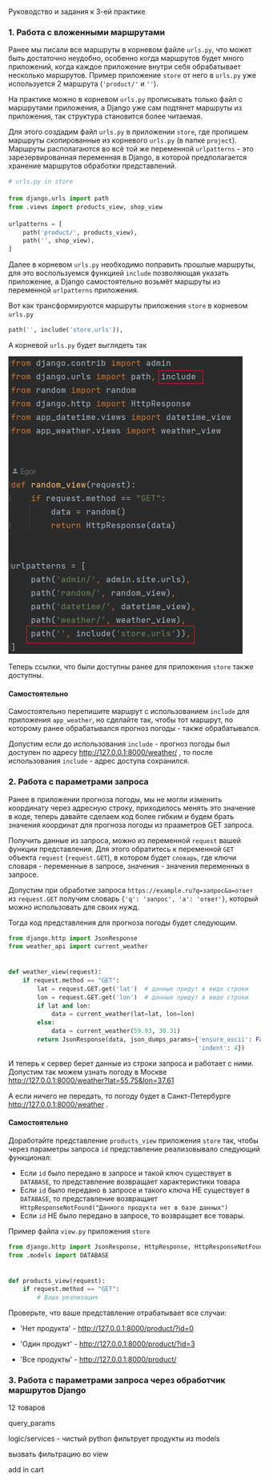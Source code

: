 Руководство и задания к 3-ей практике

### 1. Работа с вложенными маршрутами

Ранее мы писали все маршруты в корневом файле `urls.py`, что может быть достаточно неудобно, особенно когда маршрутов будет много приложений, когда 
каждое приложение внутри себя обрабатывает несколько маршрутов. Пример приложение `store` от него в `urls.py` уже используется
2 маршрута (`'product/'` и `''`).

На практике можно в корневом `urls.py` прописывать только файл с маршрутами приложения, а Django уже сам подтянет
маршруты из приложения, так структура становится более читаемая.

Для этого создадим файл `urls.py` в приложении `store`, где пропишем маршруты скопированные из корневого `urls.py` (в папке `project`).
Маршруты располагаются во всё той же переменной `urlpatterns` - это зарезервированная переменная в Django, в которой предполагается 
хранение маршрутов обработки представлений. 

```python
# urls.py in store

from django.urls import path
from .views import products_view, shop_view

urlpatterns = [
    path('product/', products_view),
    path('', shop_view),
]
```

Далее в корневом `urls.py` необходимо поправить прошлые маршруты, для это воспользуемся функцией `include`
позволяющая указать приложение, а Django самостоятельно возьмёт маршруты из переменной `urlpatterns` приложения.

Вот как трансформируются маршруты приложения `store` в корневом `urls.py`

```python
path('', include('store.urls')),
```
А корневой `urls.py` будет выглядеть так

![img.png](img.png)

Теперь ссылки, что были доступны ранее для приложения `store` также доступны.

#### Самостоятельно

Самостоятельно перепишите маршрут с использованием `include` для приложения `app_weather`,
но сделайте так, чтобы тот маршрут, по которому ранее обрабатывался прогноз погоды - также обрабатывался.

Допустим если до использования `include` - прогноз погоды был доступен по адресу http://127.0.0.1:8000/weather/ ,
то после использования `include` - адрес доступа сохранился.


### 2. Работа с параметрами запроса

Ранее в приложении прогноза погоды, мы не могли изменить координату через адресную строку,
приходилось менять это значение в коде, теперь давайте сделаем код более гибким и будем брать
значения координат для прогноза погоды из прааметров GET запроса.

Получить данные из запроса, можно из переменной `request` вашей функции представления. Для этого обратитесь к переменной
`GET` объекта `request` (`request.GET`), в котором будет `словарь`, где ключи словаря - переменные в запросе, значения - значения 
переменных в запросе.

Допустим при обработке запроса `https://example.ru?q=запрос&a=ответ` из `request.GET` 
получим словарь `{'q': 'запрос', 'a': 'ответ'}`, который можно использовать для своих нужд.

Тогда код представления для прогноза погоды будет следующим.

```python
from django.http import JsonResponse
from weather_api import current_weather


def weather_view(request):
    if request.method == "GET":
        lat = request.GET.get('lat')  # данные придут в виде строки
        lon = request.GET.get('lon')  # данные придут в виде строки
        if lat and lon:
            data = current_weather(lat=lat, lon=lon)
        else:
            data = current_weather(59.93, 30.31)
        return JsonResponse(data, json_dumps_params={'ensure_ascii': False,
                                                     'indent': 4})
```

И теперь к сервер берет данные из строки запроса и работает с ними. Допустим так
можем узнать погоду в Москве http://127.0.0.1:8000/weather?lat=55.75&lon=37.61 

А если ничего не передать, то погоду будет в Санкт-Петербурге http://127.0.0.1:8000/weather .

#### Самостоятельно

Доработайте представление `products_view` приложения `store` так, чтобы через параметры запроса `id` 
представление реализовывало следующий функционал:
* Если `id` было передано в запросе и такой ключ существует в `DATABASE`, то представление возвращает характеристики товара
* Если `id` было передано в запросе и такого ключа НЕ существует в `DATABASE`, то представление возвращает 
`HttpResponseNotFound("Данного продукта нет в базе данных")`
* Если `id` НЕ было передано в запросе, то возвращает все товары.

Пример файла `view.py` приложения `store` 

```python
from django.http import JsonResponse, HttpResponse, HttpResponseNotFound
from .models import DATABASE


def products_view(request):
    if request.method == "GET":
        # Ваша реализация
```

Проверьте, что ваше представление отрабатывает все случаи:

* 'Нет продукта' - http://127.0.0.1:8000/product/?id=0

* 'Один продукт' - http://127.0.0.1:8000/product/?id=3

* 'Все продукты' - http://127.0.0.1:8000/product/

### 3. Работа с параметрами запроса через обработчик маршрутов Django

12 товаров

query_params 


logic/services - чистый python фильтрует продукты из models

вызвать фильтрацию во view

add in cart
